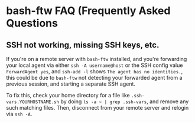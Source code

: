 # bash-ftw FAQ (Frequently Asked Questions

## SSH not working, missing SSH keys, etc.

If you're on a remote server with `bash-ftw` installed, and you're forwarding your local agent via either `ssh -A username@host` or the SSH config value `ForwardAgent yes`, and `ssh-add -l` shows `The agent has no identities.`, this could be due to `bash-ftw` not detecting your forwarded agent from a previous session, and starting a separate SSH agent.

To fix this, check your home directory for a file like `.ssh-vars.YOURHOSTNAME.sh` by doing `ls -a ~ | grep .ssh-vars`, and remove any such matching files. Then, disconnect from your remote server and relogin via `ssh -A`.
